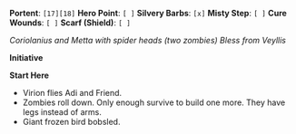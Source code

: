 **Portent**: `[17][18]`
**Hero Point**: `[ ]`
**Silvery Barbs**: `[x]`
**Misty Step**: `[ ]`
**Cure Wounds**: `[ ]`
**Scarf (Shield)**: `[ ]`

*Coriolanius and Metta with spider heads (two zombies)*
*Bless from Veyllis*

**Initiative**

**Start Here**
- Virion flies Adi and Friend.
- Zombies roll down. Only enough survive to build one more. They have legs instead of arms.
- Giant frozen bird bobsled.